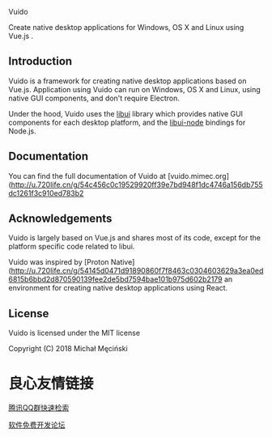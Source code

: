  
   
 

 Vuido 

 Create native desktop applications for Windows, OS X and Linux using  Vue.js . 

 
     
     
 

## Introduction

Vuido is a framework for creating native desktop applications based on Vue.js. Application using Vuido can run on Windows, OS X and Linux, using native GUI components, and don't require Electron.

Under the hood, Vuido uses the [libui](http://u.720life.cn/g/54145d0471d91890860f7f8463c03046803666d19b54f5f7b4c0aee2c7dd6f0d)  library which provides native GUI components for each desktop platform, and the [libui-node](http://u.720life.cn/g/54145d0471d91890860f7f8463c03046ff13567b2347acd66ed90bc92928647afd40a977a0a7acccd22f05bc5980c237)  bindings for Node.js.

 
   
 

## Documentation

You can find the full documentation of Vuido at [vuido.mimec.org](http://u.720life.cn/g/54c456c0c19529920ff39e7bd948f1dc4746a156db755dc1261f3c910ed783b2 

## Acknowledgements

Vuido is largely based on Vue.js and shares most of its code, except for the platform specific code related to libui.

Vuido was inspired by [Proton Native](http://u.720life.cn/g/54145d0471d91890860f7f8463c0304603629a3ea0ed6815b6bbd2d870590139fee2de5bd7594bae101b975d602b2179  an environment for creating native desktop applications using React.

## License

Vuido is licensed under the MIT license

Copyright (C) 2018 Michał Męciński



 # 良心友情链接

[腾讯QQ群快速检索](http://u.720life.cn/s/8cf73f7c)

[软件免费开发论坛](http://u.720life.cn/s/bbb01dc0)